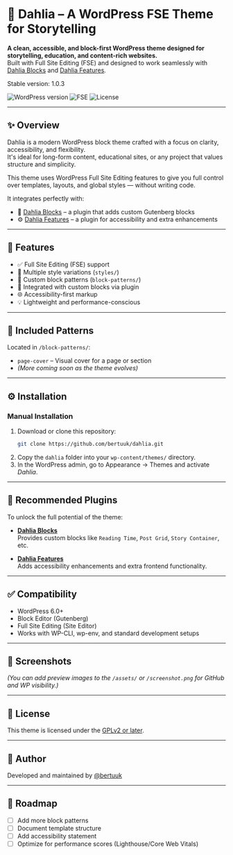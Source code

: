 # 🌸 Dahlia – A WordPress FSE Theme for Storytelling

**A clean, accessible, and block-first WordPress theme designed for storytelling, education, and content-rich websites.**  
Built with Full Site Editing (FSE) and designed to work seamlessly with [Dahlia Blocks](https://github.com/bertuuk/dahlia-blocks) and [Dahlia Features](https://github.com/bertuuk/dahlia-features).

Stable version: 1.0.3

![WordPress version](https://img.shields.io/badge/WordPress-6.0%2B-blue)
![FSE](https://img.shields.io/badge/FSE-Enabled-success)
![License](https://img.shields.io/badge/license-GPLv2-orange)

---

## ✨ Overview

Dahlia is a modern WordPress block theme crafted with a focus on clarity, accessibility, and flexibility.  
It's ideal for long-form content, educational sites, or any project that values structure and simplicity.

This theme uses WordPress Full Site Editing features to give you full control over templates, layouts, and global styles — without writing code.

It integrates perfectly with:

- 🔌 [Dahlia Blocks](https://github.com/bertuuk/dahlia-blocks) – a plugin that adds custom Gutenberg blocks
- ⚙️ [Dahlia Features](https://github.com/bertuuk/dahlia-features) – a plugin for accessibility and extra enhancements

---

## 📁 Features

- ✅ Full Site Editing (FSE) support
- 🎨 Multiple style variations (`styles/`)
- 🧩 Custom block patterns (`block-patterns/`)
- 🧱 Integrated with custom blocks via plugin
- 🌐 Accessibility-first markup
- 💡 Lightweight and performance-conscious

---

## 🧩 Included Patterns

Located in `/block-patterns/`:

- `page-cover` – Visual cover for a page or section
- *(More coming soon as the theme evolves)*

---

## ⚙️ Installation

### Manual Installation

1. Download or clone this repository:
    ```bash
    git clone https://github.com/bertuuk/dahlia.git
    ```
2. Copy the `dahlia` folder into your `wp-content/themes/` directory.
3. In the WordPress admin, go to Appearance → Themes and activate *Dahlia*.

---

## 🔗 Recommended Plugins

To unlock the full potential of the theme:

- [**Dahlia Blocks**](https://github.com/bertuuk/dahlia-blocks)  
  Provides custom blocks like `Reading Time`, `Post Grid`, `Story Container`, etc.

- [**Dahlia Features**](https://github.com/bertuuk/dahlia-features)  
  Adds accessibility enhancements and extra frontend functionality.

---

## ✅ Compatibility

- WordPress 6.0+
- Block Editor (Gutenberg)
- Full Site Editing (Site Editor)
- Works with WP-CLI, wp-env, and standard development setups

---

## 📸 Screenshots

*(You can add preview images to the `/assets/` or `/screenshot.png` for GitHub and WP visibility.)*

---

## 📄 License

This theme is licensed under the [GPLv2 or later](https://www.gnu.org/licenses/gpl-2.0.html).

---

## 👤 Author

Developed and maintained by [@bertuuk](https://github.com/bertuuk)

---

## 🚧 Roadmap

- [ ] Add more block patterns
- [ ] Document template structure
- [ ] Add accessibility statement
- [ ] Optimize for performance scores (Lighthouse/Core Web Vitals)